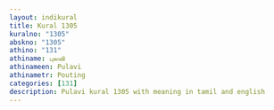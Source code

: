 ```yaml
---
layout: indikural
title: Kural 1305
kuralno: "1305"
abskno: "1305"
athino: "131"
athiname: புலவி
athinameen: Pulavi
athinametr: Pouting
categories: [131]
description: Pulavi kural 1305 with meaning in tamil and english 
---
```


